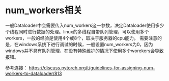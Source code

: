 num_workers相关
===
一般Dataloader中会需要传入num_workers这一参数，决定Dataloader使用多少个线程同时进行数据的处理。linux的多线程自带队列管理，可以使用多个workers，一般的经验是使用4个或8个，取决于服务器的cpu能力。
需要注意的是，在windows系统下进行调试的时候，一般设置num_workers为0，因为windows并不具有队列管理，在没有特殊维护的情况下使用多个worekers会导致报错。

参考连接：
https://discuss.pytorch.org/t/guidelines-for-assigning-num-workers-to-dataloader/813